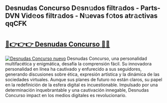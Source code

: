 ## Desnudas Concurso D𝚎sn𝚞dos filtr𝚊dos - Parts-DVN Vid𝚎os filtr𝚊dos - N𝚞evas f𝚘tos atr𝚊ctivas qqCFK

# <h2><a href="http://mbay2r.tromn.icu/?c=Desnudas+Concurso">🔗👉👉👉 Desnudas Concurso 🔗🔗</a></h2>

[![Desnudas Concurso nuevo](https://i.imgur.com/pEAQMta.gif)](http://mbay2r.tromn.icu/?c=Desnudas+Concurso)
Desnudas Concurso, una personalidad multifacética y enigmática, desafía la comprensión fácil. Su innovadora personalidad en línea ha cautivado y enfurecido a sus seguidores, generando discusiones sobre ética, expresión artística y la dinámica de las sociedades virtuales. Aunque sus planes de futuro no están claros, su papel en la redefinición de la esfera digital es incuestionable. Impulsado por una determinación inquebrantable y una cautivación innegable, Desnudas Concurso impact en los medios digitales es revolucionario.
